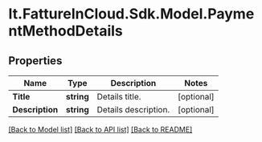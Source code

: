 # It.FattureInCloud.Sdk.Model.PaymentMethodDetails

## Properties

Name | Type | Description | Notes
------------ | ------------- | ------------- | -------------
**Title** | **string** | Details title. | [optional] 
**Description** | **string** | Details description. | [optional] 

[[Back to Model list]](../README.md#documentation-for-models) [[Back to API list]](../README.md#documentation-for-api-endpoints) [[Back to README]](../README.md)

